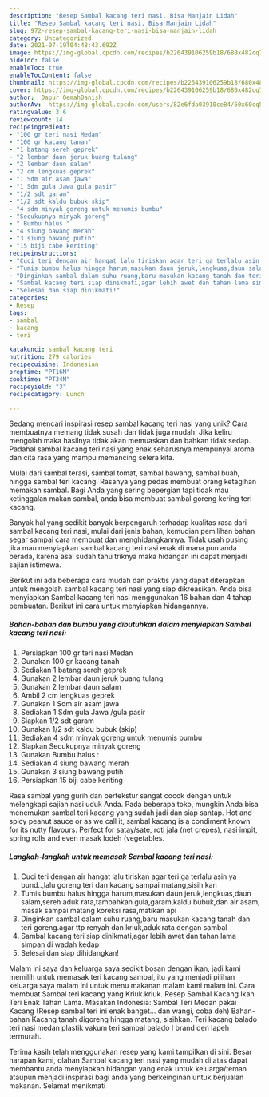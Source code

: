 ```yaml
---
description: "Resep Sambal kacang teri nasi, Bisa Manjain Lidah"
title: "Resep Sambal kacang teri nasi, Bisa Manjain Lidah"
slug: 972-resep-sambal-kacang-teri-nasi-bisa-manjain-lidah
category: Uncategorized
date: 2021-07-19T04:48:43.692Z
image: https://img-global.cpcdn.com/recipes/b226439106259b18/680x482cq70/sambal-kacang-teri-nasi-foto-resep-utama.jpg
hideToc: false
enableToc: true
enableTocContent: false
thumbnail: https://img-global.cpcdn.com/recipes/b226439106259b18/680x482cq70/sambal-kacang-teri-nasi-foto-resep-utama.jpg
cover: https://img-global.cpcdn.com/recipes/b226439106259b18/680x482cq70/sambal-kacang-teri-nasi-foto-resep-utama.jpg
author:  Dapur OemahDanish
authorAv:  https://img-global.cpcdn.com/users/82e6fda03910ce84/60x60cq50/avatar.jpg
ratingvalue: 3.6
reviewcount: 14
recipeingredient:
- "100 gr teri nasi Medan"
- "100 gr kacang tanah"
- "1 batang sereh geprek"
- "2 lembar daun jeruk buang tulang"
- "2 lembar daun salam"
- "2 cm lengkuas geprek"
- "1 Sdm air asam jawa"
- "1 Sdm gula Jawa gula pasir"
- "1/2 sdt garam"
- "1/2 sdt kaldu bubuk skip"
- "4 sdm minyak goreng untuk menumis bumbu"
- "Secukupnya minyak goreng"
- " Bumbu halus "
- "4 siung bawang merah"
- "3 siung bawang putih"
- "15 biji cabe keriting"
recipeinstructions:
- "Cuci teri dengan air hangat lalu tiriskan agar teri ga terlalu asin ya bund..,lalu goreng teri dan kacang sampai matang,sisih kan"
- "Tumis bumbu halus hingga harum,masukan daun jeruk,lengkuas,daun salam,sereh aduk rata,tambahkan gula,garam,kaldu bubuk,dan air asam, masak sampai matang koreksi rasa,matikan api"
- "Dinginkan sambal dalam suhu ruang,baru masukan kacang tanah dan teri goreng.agar ttp renyah dan kriuk,aduk rata dengan sambal"
- "Sambal kacang teri siap dinikmati,agar lebih awet dan tahan lama simpan di wadah kedap"
- "Selesai dan siap dinikmati!"
categories:
- Resep
tags:
- sambal
- kacang
- teri

katakunci: sambal kacang teri 
nutrition: 279 calories
recipecuisine: Indonesian
preptime: "PT16M"
cooktime: "PT34M"
recipeyield: "3"
recipecategory: Lunch

---
```



Sedang mencari inspirasi resep sambal kacang teri nasi yang unik? Cara membuatnya memang tidak susah dan tidak juga mudah. Jika keliru mengolah maka hasilnya tidak akan memuaskan dan bahkan tidak sedap. Padahal sambal kacang teri nasi yang enak seharusnya mempunyai aroma dan cita rasa yang mampu memancing selera kita.


Mulai dari sambal terasi, sambal tomat, sambal bawang, sambal buah, hingga sambal teri kacang. Rasanya yang pedas membuat orang ketagihan memakan sambal. Bagi Anda yang sering bepergian tapi tidak mau ketinggalan makan sambal, anda bisa membuat sambal goreng kering teri kacang.

Banyak hal yang sedikit banyak berpengaruh terhadap kualitas rasa dari sambal kacang teri nasi, mulai dari jenis bahan, kemudian pemilihan bahan segar sampai cara membuat dan menghidangkannya. Tidak usah pusing jika mau menyiapkan sambal kacang teri nasi enak di mana pun anda berada, karena asal sudah tahu triknya maka hidangan ini dapat menjadi sajian istimewa.


Berikut ini ada beberapa cara mudah dan praktis yang dapat diterapkan untuk mengolah sambal kacang teri nasi yang siap dikreasikan. Anda bisa menyiapkan Sambal kacang teri nasi menggunakan 16 bahan dan 4 tahap pembuatan. Berikut ini cara untuk menyiapkan hidangannya.

<!--inarticleads1-->

##### Bahan-bahan dan bumbu yang dibutuhkan dalam menyiapkan Sambal kacang teri nasi:

1. Persiapkan 100 gr teri nasi Medan
1. Gunakan 100 gr kacang tanah
1. Sediakan 1 batang sereh geprek
1. Gunakan 2 lembar daun jeruk buang tulang
1. Gunakan 2 lembar daun salam
1. Ambil 2 cm lengkuas geprek
1. Gunakan 1 Sdm air asam jawa
1. Sediakan 1 Sdm gula Jawa /gula pasir
1. Siapkan 1/2 sdt garam
1. Gunakan 1/2 sdt kaldu bubuk (skip)
1. Sediakan 4 sdm minyak goreng untuk menumis bumbu
1. Siapkan Secukupnya minyak goreng
1. Gunakan  Bumbu halus :
1. Sediakan 4 siung bawang merah
1. Gunakan 3 siung bawang putih
1. Persiapkan 15 biji cabe keriting


Rasa sambal yang gurih dan bertekstur sangat cocok dengan untuk melengkapi sajian nasi uduk Anda. Pada beberapa toko, mungkin Anda bisa menemukan sambal teri kacang yang sudah jadi dan siap santap. Hot and spicy peanut sauce or as we call it, sambal kacang is a condiment known for its nutty flavours. Perfect for satay/sate, roti jala (net crepes), nasi impit, spring rolls and even masak lodeh (vegetables. 

<!--inarticleads2-->

##### Langkah-langkah untuk memasak Sambal kacang teri nasi:

1. Cuci teri dengan air hangat lalu tiriskan agar teri ga terlalu asin ya bund..,lalu goreng teri dan kacang sampai matang,sisih kan
1. Tumis bumbu halus hingga harum,masukan daun jeruk,lengkuas,daun salam,sereh aduk rata,tambahkan gula,garam,kaldu bubuk,dan air asam, masak sampai matang koreksi rasa,matikan api
1. Dinginkan sambal dalam suhu ruang,baru masukan kacang tanah dan teri goreng.agar ttp renyah dan kriuk,aduk rata dengan sambal
1. Sambal kacang teri siap dinikmati,agar lebih awet dan tahan lama simpan di wadah kedap
1. Selesai dan siap dihidangkan!

Malam ini saya dan keluarga saya sedikit bosan dengan ikan, jadi kami memilih untuk memasak teri kacang sambal, itu yang menjadi pilihan keluarga saya malam ini untuk menu makanan malam kami malam ini. Cara membuat Sambal teri kacang yang Kriuk.kriuk. Resep Sambal Kacang Ikan Teri Enak Tahan Lama. Masakan Indonesia: Sambal Teri Medan pakai Kacang (Resep sambal teri ini enak banget… dan wangi, coba deh) Bahan-bahan Kacang tanah digoreng hingga matang, sisihkan. Teri kacang balado teri nasi medan plastik vakum teri sambal balado I brand den lapeh termurah. 

Terima kasih telah menggunakan resep yang kami tampilkan di sini. Besar harapan kami, olahan Sambal kacang teri nasi yang mudah di atas dapat membantu anda menyiapkan hidangan yang enak untuk keluarga/teman ataupun menjadi inspirasi bagi anda yang berkeinginan untuk berjualan makanan. Selamat menikmati
